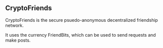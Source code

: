 CryptoFriends
----

CryptoFriends is the secure psuedo-anonymous decentralized friendship network.

It uses the currency FriendBits, which can be used to send requests and make posts.
